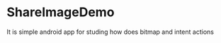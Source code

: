 ShareImageDemo
==============

It is simple android app for studing how does bitmap and intent actions
